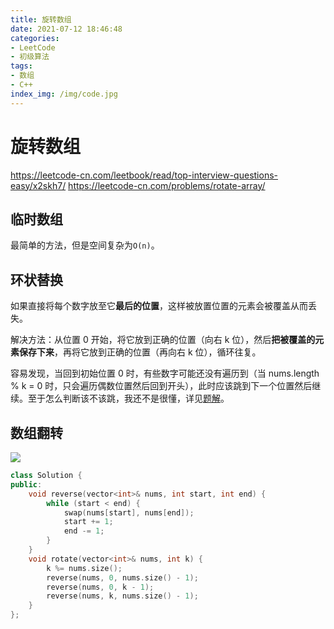 ```yaml
---
title: 旋转数组
date: 2021-07-12 18:46:48
categories:
- LeetCode
- 初级算法
tags:
- 数组
- C++
index_img: /img/code.jpg
---
```


# 旋转数组
https://leetcode-cn.com/leetbook/read/top-interview-questions-easy/x2skh7/
https://leetcode-cn.com/problems/rotate-array/

## 临时数组
最简单的方法，但是空间复杂为`O(n)`。

## 环状替换
如果直接将每个数字放至它**最后的位置**，这样被放置位置的元素会被覆盖从而丢失。

解决方法：从位置 0 开始，将它放到正确的位置（向右 k 位），然后**把被覆盖的元素保存下来**，再将它放到正确的位置（再向右 k 位），循环往复。

容易发现，当回到初始位置 0 时，有些数字可能还没有遍历到（当 nums.length % k = 0 时，只会遍历偶数位置然后回到开头），此时应该跳到下一个位置然后继续。至于怎么判断该不该跳，我还不是很懂，详见[题解](https://leetcode-cn.com/problems/rotate-array/solution/xuan-zhuan-shu-zu-by-leetcode-solution-nipk/)。

## 数组翻转
![](https://i.loli.net/2021/07/17/xNXsC3YdFDwPa8O.png)
```c++
class Solution {
public:
    void reverse(vector<int>& nums, int start, int end) {
        while (start < end) {
            swap(nums[start], nums[end]);
            start += 1;
            end -= 1;
        }
    }
    void rotate(vector<int>& nums, int k) {
        k %= nums.size();
        reverse(nums, 0, nums.size() - 1);
        reverse(nums, 0, k - 1);
        reverse(nums, k, nums.size() - 1);
    }
};
```